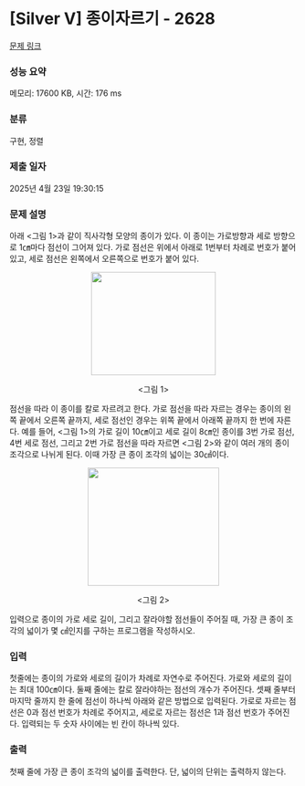 # [Silver V] 종이자르기 - 2628 

[문제 링크](https://www.acmicpc.net/problem/2628) 

### 성능 요약

메모리: 17600 KB, 시간: 176 ms

### 분류

구현, 정렬

### 제출 일자

2025년 4월 23일 19:30:15

### 문제 설명

<p>아래 <그림 1>과 같이 직사각형 모양의 종이가 있다. 이 종이는 가로방향과 세로 방향으로 1㎝마다 점선이 그어져 있다. 가로 점선은 위에서 아래로 1번부터 차례로 번호가 붙어 있고, 세로 점선은 왼쪽에서 오른쪽으로 번호가 붙어 있다.</p>

<p style="text-align: center;"><img alt="" src="https://upload.acmicpc.net/1e689dae-2d24-463b-8725-fb58ae8cd2ba/-/preview/" style="width: 218px; height: 181px;"></p>

<p style="text-align: center;"><그림 1></p>

<p>점선을 따라 이 종이를 칼로 자르려고 한다. 가로 점선을 따라 자르는 경우는 종이의 왼쪽 끝에서 오른쪽 끝까지, 세로 점선인 경우는 위쪽 끝에서 아래쪽 끝까지 한 번에 자른다. 예를 들어, <그림 1>의 가로 길이 10㎝이고 세로 길이 8㎝인 종이를 3번 가로 점선, 4번 세로 점선, 그리고 2번 가로 점선을 따라 자르면 <그림 2>와 같이 여러 개의 종이 조각으로 나뉘게 된다. 이때 가장 큰 종이 조각의 넓이는 30㎠이다.</p>

<p style="text-align: center;"><img alt="" src="https://upload.acmicpc.net/cf033b95-91ef-4e71-8f2c-49c653e27622/-/preview/" style="width: 230px; height: 207px;"></p>

<p style="text-align: center;"><그림 2></p>

<p>입력으로 종이의 가로 세로 길이, 그리고 잘라야할 점선들이 주어질 때, 가장 큰 종이 조각의 넓이가 몇 ㎠인지를 구하는 프로그램을 작성하시오.</p>

### 입력 

 <p>첫줄에는 종이의 가로와 세로의 길이가 차례로 자연수로 주어진다. 가로와 세로의 길이는 최대 100㎝이다. 둘째 줄에는 칼로 잘라야하는 점선의 개수가 주어진다. 셋째 줄부터 마지막 줄까지 한 줄에 점선이 하나씩 아래와 같은 방법으로 입력된다. 가로로 자르는 점선은 0과 점선 번호가 차례로 주어지고, 세로로 자르는 점선은 1과 점선 번호가 주어진다. 입력되는 두 숫자 사이에는 빈 칸이 하나씩 있다.</p>

### 출력 

 <p>첫째 줄에 가장 큰 종이 조각의 넓이를 출력한다. 단, 넓이의 단위는 출력하지 않는다.</p>

